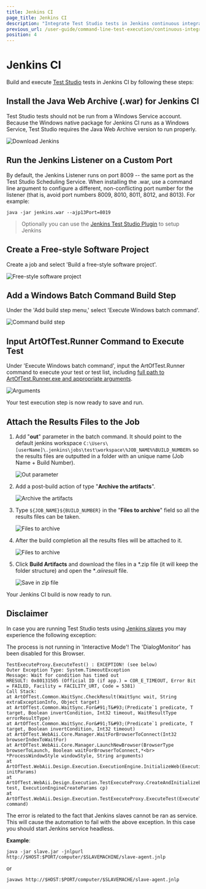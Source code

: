 ```yaml
---
title: Jenkins CI
page_title: Jenkins CI
description: "Integrate Test Studio tests in Jenkins continuous integration. Execute Test Studio tests with Jenkins."
previous_url: /user-guide/command-line-test-execution/continuous-integration/jenkins_ci.aspx, /user-guide/command-line-test-execution/continuous-integration/jenkins_ci
position: 4
---
```

# Jenkins CI

Build and execute <a href="http://www.telerik.com/teststudio" target="_blank">Test Studio</a> tests in Jenkins CI by following these steps:

## Install the Java Web Archive (.war) for Jenkins CI

Test Studio tests should not be run from a Windows Service account. Because the Windows native package for Jenkins CI runs as a Windows Service, Test Studio requires the Java Web Archive version to run properly.

![Download Jenkins][1]

## Run the Jenkins Listener on a Custom Port

By default, the Jenkins Listener runs on port 8009 -- the same port as the Test Studio Scheduling Service. When installing the .war, use a command line argument to configure a different, non-conflicting port number for the listener (that is, avoid port numbers 8009, 8010, 8011, 8012, and 8013). For example:

```
java -jar jenkins.war --ajp13Port=8019
```

> Optionally you can use the <a href="/advanced-topics/build-server/jenkins-ci-plugin" target="_blank">Jenkins Test Studio Plugin</a> to setup Jenkins

## Create a Free-style Software Project 

Create a job and select 'Build a free-style software project'.

![Free-style software project][2]

## Add a Windows Batch Command Build Step 

Under the 'Add build step menu,' select 'Execute Windows batch command'.

![Command build step][3]

## Input ArtOfTest.Runner Command to Execute Test

Under 'Execute Windows batch command', input the ArtOfTest.Runner command to execute your test or test list, including <a href="/features/test-runners/artoftest-runner" target="_blank">full path to ArtOfTest.Runner.exe and appropriate arguments</a>.

![Arguments][4]

Your test execution step is now ready to save and run.

## Attach the Results Files to the Job 

1.	Add "**out**" parameter in the batch command. It should point to the default jenkins workspace `C:\Users\[userName]\.jenkins\jobs\test\workspace\%JOB_NAME%%BUILD_NUMBER%` so the results files are outputted in a folder with an unique name (Job Name + Build Number).
	
	![Out parameter][9]

2. Add a post-build action of type "**Archive the artifacts**".

	![Archive the artifacts][10]

3. Type `${JOB_NAME}${BUILD_NUMBER}` in the "**Files to archive**" field so all the results files can be taken.

	![Files to archive][11]

4. After the build completion all the results files will be attached to it.

	![Files to archive][12]

5. Click **Build Artifacts** and download the files in a *.zip file (it will keep the folder structure) and open the **.aiiresult* file.

	![Save in zip file][13]

Your Jenkins CI build is now ready to run.

## Disclaimer

In case you are running Test Studio tests using <a href="http://www.donaldsimpson.co.uk/2011/10/06/jenkins-slave-nodes/" target="_blank">Jenkins slaves</a> you may experience the following exception:

The process is not running in 'Interactive Mode'! The 'DialogMonitor' has been disabled for this Browser.

```
TestExecuteProxy.ExecuteTest() : EXCEPTION! (see below)
Outer Exception Type: System.TimeoutException
Message: Wait for condition has timed out
HRESULT: 0x80131505 (Official ID (if app.) = COR_E_TIMEOUT, Error Bit = FAILED, Facility = FACILITY_URT, Code = 5381)
Call Stack:
at ArtOfTest.Common.WaitSync.CheckResult(WaitSync wait, String extraExceptionInfo, Object target)
at ArtOfTest.Common.WaitSync.For&#91;T&#93;(Predicate`1 predicate, T target, Boolean invertCondition, Int32 timeout, WaitResultType errorResultType)
at ArtOfTest.Common.WaitSync.For&#91;T&#93;(Predicate`1 predicate, T target, Boolean invertCondition, Int32 timeout)
at ArtOfTest.WebAii.Core.Manager.WaitForBrowserToConnect(Int32 browserIndexToWaitFor)
at ArtOfTest.WebAii.Core.Manager.LaunchNewBrowser(BrowserType browserToLaunch, Boolean waitForBrowserToConnect,*<br>
*ProcessWindowStyle windowStyle, String arguments)
at ArtOfTest.WebAii.Design.Execution.ExecutionEngine.InitializeWeb(ExecutionEngineCreateParams initParams)
at ArtOfTest.WebAii.Design.Execution.TestExecuteProxy.CreateAndInitializeEngine(Test test, ExecutionEngineCreateParams cp)
at ArtOfTest.WebAii.Design.Execution.TestExecuteProxy.ExecuteTest(ExecuteTestCommand command)
```

The error is related to the fact that Jenkins slaves cannot be ran as service. This will cause the automation to fail with the above exception. In this case you should start Jenkins service headless.

__Example__:

```
java -jar slave.jar -jnlpurl http://$HOST:$PORT/computer/$SLAVEMACHINE/slave-agent.jnlp
```

or

```
javaws http://$HOST:$PORT/computer/$SLAVEMACHE/slave-agent.jnlp
```

[1]: /img/advanced-topics/build-server/jenkins-ci/fig1.png
[2]: /img/advanced-topics/build-server/jenkins-ci/fig2.png
[3]: /img/advanced-topics/build-server/jenkins-ci/fig3.png
[4]: /img/advanced-topics/build-server/jenkins-ci/fig4.png
[5]: /img/advanced-topics/build-server/jenkins-ci/fig5.png
[6]: /img/advanced-topics/build-server/jenkins-ci/fig6.png
[7]: /img/advanced-topics/build-server/jenkins-ci/fig7.png
[8]: /img/advanced-topics/build-server/jenkins-ci/fig8.png
[9]: /img/advanced-topics/build-server/jenkins-ci/fig9.png
[10]: /img/advanced-topics/build-server/jenkins-ci/fig10.png
[11]: /img/advanced-topics/build-server/jenkins-ci/fig11.png
[12]: /img/advanced-topics/build-server/jenkins-ci/fig12.png
[13]: /img/advanced-topics/build-server/jenkins-ci/fig13.png
